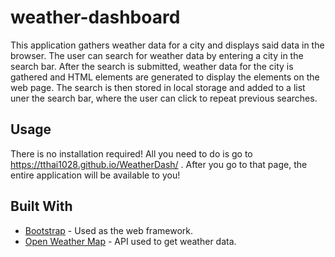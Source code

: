 # weather-dashboard

This application gathers weather data for a city and displays said data in the browser. The user can search for weather data by entering a city in the search bar. After the
search is submitted, weather data for the city is gathered and HTML elements are generated to display the elements on the web page. The search is then stored
in local storage and added to a list uner the search bar, where the user can click to repeat previous searches. 

## Usage

There is no installation required! All you need to do is go to https://tthai1028.github.io/WeatherDash/ . After you go to that page, the entire application will be available to you!

## Built With

* [Bootstrap](https://getbootstrap.com/) - Used as the web framework.
* [Open Weather Map](https://openweathermap.org/) - API used to get weather data.

